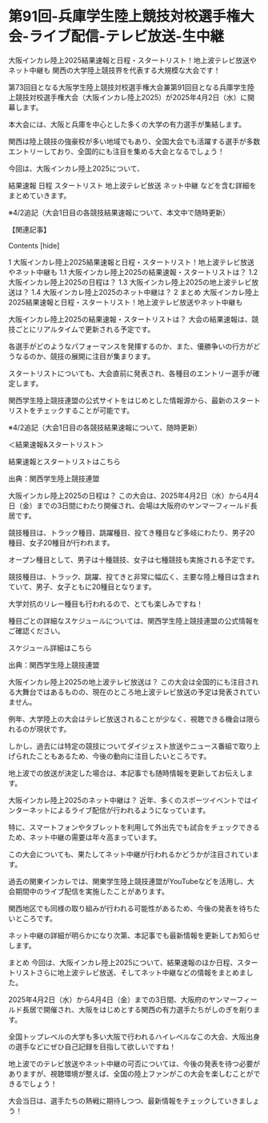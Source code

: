 # 第91回-兵庫学生陸上競技対校選手権大会-ライブ配信-テレビ放送-生中継

大阪インカレ陸上2025結果速報と日程・スタートリスト！地上波テレビ放送やネット中継も
関西の大学陸上競技界を代表する大規模な大会です！

第73回目となる大阪学生陸上競技対校選手権大会兼第91回目となる兵庫学生陸上競技対校選手権大会（大阪インカレ陸上2025）が2025年4月2日（水）に開幕します。

本大会には、大阪と兵庫を中心とした多くの大学の有力選手が集結します。

関西は陸上競技の強豪校が多い地域でもあり、全国大会でも活躍する選手が多数エントリーしており、全国的にも注目を集める大会となるでしょう！


今回は、大阪インカレ陸上2025について、

結果速報
日程
スタートリスト
地上波テレビ放送
ネット中継
などを含む詳細をまとめていきます。

※4/2追記（大会1日目の各競技結果速報について、本文中で随時更新）

【関連記事】



Contents [hide]

1 大阪インカレ陸上2025結果速報と日程・スタートリスト！地上波テレビ放送やネット中継も
1.1 大阪インカレ陸上2025の結果速報・スタートリストは？
1.2 大阪インカレ陸上2025の日程は？
1.3 大阪インカレ陸上2025の地上波テレビ放送は？
1.4 大阪インカレ陸上2025のネット中継は？
2 まとめ
大阪インカレ陸上2025結果速報と日程・スタートリスト！地上波テレビ放送やネット中継も

大阪インカレ陸上2025の結果速報・スタートリストは？
大会の結果速報は、競技ごとにリアルタイムで更新される予定です。

各選手がどのようなパフォーマンスを発揮するのか、また、優勝争いの行方がどうなるのか、競技の展開に注目が集まります。

スタートリストについても、大会直前に発表され、各種目のエントリー選手が確定します。


関西学生陸上競技連盟の公式サイトをはじめとした情報源から、最新のスタートリストをチェックすることが可能です。

※4/2追記（大会1日目の各競技結果速報について、随時更新）

＜結果速報&スタートリスト＞

結果速報とスタートリストはこちら

出典：関西学生陸上競技連盟

 

大阪インカレ陸上2025の日程は？
この大会は、2025年4月2日（水）から4月4日（金）までの3日間にわたり開催され、会場は大阪府のヤンマーフィールド長居です。

競技種目は、トラック種目、跳躍種目、投てき種目など多岐にわたり、男子20種目、女子20種目が行われます。

オープン種目として、男子は十種競技、女子は七種競技も実施される予定です。


競技種目は、トラック、跳躍、投てきと非常に幅広く、主要な陸上種目は含まれていて、男子、女子ともに20種目となります。

大学対抗のリレー種目も行われるので、とても楽しみですね！

種目ごとの詳細なスケジュールについては、関西学生陸上競技連盟の公式情報をご確認ください。

スケジュール詳細はこちら

出典：関西学生陸上競技連盟

 

大阪インカレ陸上2025の地上波テレビ放送は？
この大会は全国的にも注目される大舞台ではあるものの、現在のところ地上波テレビ放送の予定は発表されていません。

例年、大学陸上の大会はテレビ放送されることが少なく、視聴できる機会は限られるのが現状です。

しかし、過去には特定の競技についてダイジェスト放送やニュース番組で取り上げられたこともあるため、今後の動向に注目したいところです。

地上波での放送が決定した場合は、本記事でも随時情報を更新してお伝えします。

大阪インカレ陸上2025のネット中継は？
近年、多くのスポーツイベントではインターネットによるライブ配信が行われるようになっています。

特に、スマートフォンやタブレットを利用して外出先でも試合をチェックできるため、ネット中継の需要は年々高まっています。

この大会についても、果たしてネット中継が行われるかどうかが注目されています。

過去の関東インカレでは、関東学生陸上競技連盟がYouTubeなどを活用し、大会期間中のライブ配信を実施したことがあります。

関西地区でも同様の取り組みが行われる可能性があるため、今後の発表を待ちたいところです。

ネット中継の詳細が明らかになり次第、本記事でも最新情報を更新してお知らせします。

まとめ
今回は、大阪インカレ陸上2025について、結果速報のほか日程、スタートリストさらに地上波テレビ放送、そしてネット中継などの情報をまとめました。

2025年4月2日（水）から4月4日（金）までの3日間、大阪府のヤンマーフィールド長居で開催され、大阪をはじめとする関西の有力選手たちがしのぎを削ります。

全国トップレベルの大学も多い大阪で行われるハイレベルなこの大会、大阪出身の選手などにぜひ自己記録を目指して欲しいですね！

地上波でのテレビ放送やネット中継の可否については、今後の発表を待つ必要がありますが、視聴環境が整えば、全国の陸上ファンがこの大会を楽しむことができるでしょう！

大会当日は、選手たちの熱戦に期待しつつ、最新情報をチェックしていきましょう！
